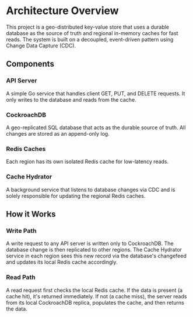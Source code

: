 # Architecture Overview

This project is a geo-distributed key-value store that uses a durable database as the source of truth and regional in-memory caches for fast reads. The system is built on a decoupled, event-driven pattern using Change Data Capture (CDC).

## Components

### API Server
A simple Go service that handles client GET, PUT, and DELETE requests. It only writes to the database and reads from the cache.

### CockroachDB
A geo-replicated SQL database that acts as the durable source of truth. All changes are stored as an append-only log.

### Redis Caches
Each region has its own isolated Redis cache for low-latency reads.

### Cache Hydrator
A background service that listens to database changes via CDC and is solely responsible for updating the regional Redis caches.

## How it Works

### Write Path
A write request to any API server is written only to CockroachDB. The database change is then replicated to other regions. The Cache Hydrator service in each region sees this new record via the database's changefeed and updates its local Redis cache accordingly.

### Read Path
A read request first checks the local Redis cache. If the data is present (a cache hit), it's returned immediately. If not (a cache miss), the server reads from its local CockroachDB replica, populates the cache, and then returns the data.
